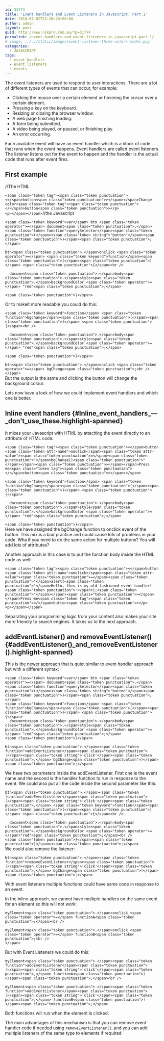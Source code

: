 ```yaml
---
id: 31774
title: 'Event handlers and Event Listeners in Javascript: Part 1'
date: 2018-07-02T22:20:28+00:00
author: admin
layout: post
guid: http://www.nikpro.com.au/?p=31774
permalink: /event-handlers-and-event-listeners-in-javascript-part-1/
# image: ../../static/images/event-listener-three-actors-model.png
categories:
  - JAVASCRIPT
tags:
  - event handlers
  - event listeners
  - events
---
```

The event listeners are used to respond to user interactions. There are a lot of different types of events that can occur, for example:

  * Clicking the mouse over a certain element or hovering the cursor over a certain element.
  * Pressing a key on the keyboard.
  * Resizing or closing the browser window.
  * A web page finishing loading.
  * A form being submitted.
  * A video being played, or paused, or finishing play.
  * An error occurring.

Each available event will have an event handler which is a block of code that runs when the event happens. Event handlers are called event listeners. The listener listens out for the event to happen and the handler is the actual code that runs after event fires. 

## First example

//The HTML

<p class="brush: html line-numbers  language-html">
  <code class=" language-html">&lt;span class="token tag">&lt;span class="token punctuation">&lt;&lt;/span>button&lt;span class="token punctuation">&gt;&lt;/span>&lt;/span>Change color&lt;span class="token tag">&lt;span class="token punctuation">&lt;/&lt;/span>button&lt;span class="token punctuation">&gt;&lt;/p>
&lt;p>&lt;/span>&lt;/span></code>//the Javascript
</p>

<pre class="brush: js line-numbers  language-js"><code class=" language-js">&lt;span class="token keyword">var&lt;/span> btn &lt;span class="token operator">=&lt;/span> document&lt;span class="token punctuation">.&lt;/span>&lt;span class="token function">querySelector&lt;/span>&lt;span class="token punctuation">(&lt;/span>&lt;span class="token string">'button'&lt;/span>&lt;span class="token punctuation">)&lt;/span>&lt;span class="token punctuation">;&lt;/span></code></pre>

<p class="brush: js line-numbers  language-js">
  <code class=" language-js">btn&lt;span class="token punctuation">.&lt;/span>onclick &lt;span class="token operator">=&lt;/span> &lt;span class="token keyword">function&lt;/span>&lt;span class="token punctuation">(&lt;/span>&lt;span class="token punctuation">)&lt;/span> &lt;span class="token punctuation">{&lt;/span>&lt;br />
</code>
</p>

<p class="brush: js line-numbers  language-js">
  <code class=" language-js">  document&lt;span class="token punctuation">.&lt;/span>body&lt;span class="token punctuation">.&lt;/span>style&lt;span class="token punctuation">.&lt;/span>backgroundColor &lt;span class="token operator">=&lt;/span> "red"&lt;span class="token punctuation">;&lt;/span> </code>
</p>

<p class="brush: js line-numbers  language-js">
  <code class=" language-js">&lt;span class="token punctuation">}&lt;/span></code>
</p>

Or to makeit more readable you could do this:

<p class="brush: js line-numbers  language-js">
  <code class=" language-js">&lt;span class="token keyword">function&lt;/span> &lt;span class="token function">bgChange&lt;/span>&lt;span class="token punctuation">(&lt;/span>&lt;span class="token punctuation">)&lt;/span> &lt;span class="token punctuation">{&lt;/span>&lt;br />
</code>
</p>

<p class="brush: js line-numbers  language-js">
  <code class=" language-js">  document&lt;span class="token punctuation">.&lt;/span>body&lt;span class="token punctuation">.&lt;/span>style&lt;span class="token punctuation">.&lt;/span>backgroundColor &lt;span class="token operator">=&lt;/span> "red"&lt;span class="token punctuation">;&lt;/span> </code>
</p>

<p class="brush: js line-numbers  language-js">
  <code class=" language-js">&lt;span class="token punctuation">}&lt;/span> </code>
</p>

<p class="brush: js line-numbers  language-js">
  <code class=" language-js">btn&lt;span class="token punctuation">.&lt;/span>onclick &lt;span class="token operator">=&lt;/span> bgChange&lt;span class="token punctuation">;&lt;br />
&lt;/span></code><br /> But the output is the same and clicking the button will change the background colour.
</p>

Lets now have a look of how we could implement event handlers and which one is better.

## <span class="highlight-span">Inline event handlers</span> {#Inline_event_handlers_—_don't_use_these.highlight-spanned}

It mixes your Javascript with HTML by attaching the event directly to an attribute of HTML code:

<pre class="brush: html line-numbers  language-html"><code class=" language-html">&lt;span class="token tag">&lt;span class="token punctuation">&lt;&lt;/span>button &lt;span class="token attr-name">onclick&lt;/span>&lt;span class="token attr-value">&lt;span class="token punctuation">=&lt;/span>&lt;span class="token punctuation">"&lt;/span>bgChange()&lt;span class="token punctuation">"&lt;/span>&lt;/span>&lt;span class="token punctuation">&gt;&lt;/span>&lt;/span>Press me&lt;span class="token tag">&lt;span class="token punctuation">&lt;/&lt;/span>button&lt;span class="token punctuation">&gt;&lt;/span>&lt;/span></code></pre>

<p class="brush: js line-numbers  language-js">
  <code class=" language-js">&lt;span class="token keyword">function&lt;/span> &lt;span class="token function">bgChange&lt;/span>&lt;span class="token punctuation">(&lt;/span>&lt;span class="token punctuation">)&lt;/span> &lt;span class="token punctuation">{&lt;/span></code>
</p>

<p class="brush: js line-numbers  language-js">
  <code class=" language-js">  document&lt;span class="token punctuation">.&lt;/span>body&lt;span class="token punctuation">.&lt;/span>style&lt;span class="token punctuation">.&lt;/span>backgroundColor &lt;span class="token operator">=&lt;/span> "red"&lt;span class="token punctuation">;&lt;/span> </code>
</p>

<p class="brush: js line-numbers  language-js">
  <code class=" language-js">&lt;span class="token punctuation">}&lt;/span></code><br /> Here we have assigned the bgChange function to onclick event of the button. This mix is a bad practice and could cause lots of problems in your code. Wha if you need to do the same action for multiple buttons? You will add lots of attributes?
</p>

Another approach in this case is to put the function body inside the HTML code as well:

<p class="brush: html line-numbers  language-html">
  <code class=" language-html">&lt;span class="token tag">&lt;span class="token punctuation">&lt;&lt;/span>button &lt;span class="token attr-name">onclick&lt;/span>&lt;span class="token attr-value">&lt;span class="token punctuation">=&lt;/span>&lt;span class="token punctuation">"&lt;/span>alert(&lt;span class="token punctuation">'&lt;/span>Hello, this is my old-fashioned event handler!&lt;span class="token punctuation">'&lt;/span>);&lt;span class="token punctuation">"&lt;/span>&lt;/span>&lt;span class="token punctuation">&gt;&lt;/span>&lt;/span>Press me&lt;span class="token tag">&lt;span class="token punctuation">&lt;/&lt;/span>button&lt;span class="token punctuation">&gt;&lt;/p>
&lt;p>&lt;/span>&lt;/span></code>
</p>

Separating your programming logic from your content also makes your site more friendly to search engines. It takes us to the next approach.

## <span class="highlight-span">addEventListener() and removeEventListener()</span> {#addEventListener()_and_removeEventListener().highlight-spanned}

This is [the newer approach](http://www.nikpro.com.au/what-is-spread-syntax-in-es6-and-how-to-use-it/) that is quiet similar to event handler approach but with a different syntax:

<pre class="brush: js line-numbers  language-js"><code class=" language-js">&lt;span class="token keyword">var&lt;/span> btn &lt;span class="token operator">=&lt;/span> document&lt;span class="token punctuation">.&lt;/span>&lt;span class="token function">querySelector&lt;/span>&lt;span class="token punctuation">(&lt;/span>&lt;span class="token string">'button'&lt;/span>&lt;span class="token punctuation">)&lt;/span>&lt;span class="token punctuation">;&lt;/span>
&lt;span class="token keyword">function&lt;/span> &lt;span class="token function">bgChange&lt;/span>&lt;span class="token punctuation">(&lt;/span>&lt;span class="token punctuation">)&lt;/span> &lt;span class="token punctuation">{&lt;/span>
  document&lt;span class="token punctuation">.&lt;/span>body&lt;span class="token punctuation">.&lt;/span>style&lt;span class="token punctuation">.&lt;/span>backgroundColor &lt;span class="token operator">=&lt;/span> "red"&lt;span class="token punctuation">;&lt;/span>
&lt;span class="token punctuation">}&lt;/span>   

btn&lt;span class="token punctuation">.&lt;/span>&lt;span class="token function">addEventListener&lt;/span>&lt;span class="token punctuation">(&lt;/span>&lt;span class="token string">'click'&lt;/span>&lt;span class="token punctuation">,&lt;/span> bgChange&lt;span class="token punctuation">)&lt;/span>&lt;span class="token punctuation">;&lt;/span></code></pre>

We have two parameters inside the addEventListener. First one is the event name and the second is the handler function to run in response to the event. We could also put all the code inside the second parameter like this:

<p class="brush: js line-numbers  language-js">
  <code class=" language-js">btn&lt;span class="token punctuation">.&lt;/span>&lt;span class="token function">addEventListener&lt;/span>&lt;span class="token punctuation">(&lt;/span>&lt;span class="token string">'click'&lt;/span>&lt;span class="token punctuation">,&lt;/span> &lt;span class="token keyword">function&lt;/span>&lt;span class="token punctuation">(&lt;/span>&lt;span class="token punctuation">)&lt;/span> &lt;span class="token punctuation">{&lt;/span>&lt;br />
</code>
</p>

<p class="brush: js line-numbers  language-js">
  <code class=" language-js">  document&lt;span class="token punctuation">.&lt;/span>body&lt;span class="token punctuation">.&lt;/span>style&lt;span class="token punctuation">.&lt;/span>backgroundColor &lt;span class="token operator">=&lt;/span>"red"&lt;span class="token punctuation">;&lt;/span>&lt;br />
&lt;span class="token punctuation">}&lt;/span>&lt;span class="token punctuation">)&lt;/span>&lt;span class="token punctuation">;&lt;/span></code><br /> We could also remove the listener:
</p>

<p class="brush: js line-numbers  language-js">
  <code class=" language-js">btn&lt;span class="token punctuation">.&lt;/span>&lt;span class="token function">removeEventListener&lt;/span>&lt;span class="token punctuation">(&lt;/span>&lt;span class="token string">'click'&lt;/span>&lt;span class="token punctuation">,&lt;/span> bgChange&lt;span class="token punctuation">)&lt;/span>&lt;span class="token punctuation">;&lt;/span></code>
</p>

With event listeners multiple functions could have same code in response to an event. 

In the inline approach, we cannot have multiple handlers on the same event for an element so this will not work:

<p class="brush: js line-numbers  language-js">
  <code class=" language-js">myElement&lt;span class="token punctuation">.&lt;/span>onclick &lt;span class="token operator">=&lt;/span> functionA&lt;span class="token punctuation">;&lt;/span>&lt;br />
</code>
</p>

<p class="brush: js line-numbers  language-js">
  <code class=" language-js">myElement&lt;span class="token punctuation">.&lt;/span>onclick &lt;span class="token operator">=&lt;/span> functionB&lt;span class="token punctuation">;&lt;br />
&lt;/span></code>
</p>

But with Event Listeners we could do this:

<p class="brush: js line-numbers  language-js">
  <code class=" language-js">myElement&lt;span class="token punctuation">.&lt;/span>&lt;span class="token function">addEventListener&lt;/span>&lt;span class="token punctuation">(&lt;/span>&lt;span class="token string">'click'&lt;/span>&lt;span class="token punctuation">,&lt;/span> functionA&lt;span class="token punctuation">)&lt;/span>&lt;span class="token punctuation">;&lt;/span>&lt;br />
</code>
</p>

<p class="brush: js line-numbers  language-js">
  <code class=" language-js">myElement&lt;span class="token punctuation">.&lt;/span>&lt;span class="token function">addEventListener&lt;/span>&lt;span class="token punctuation">(&lt;/span>&lt;span class="token string">'click'&lt;/span>&lt;span class="token punctuation">,&lt;/span> functionB&lt;span class="token punctuation">)&lt;/span>&lt;span class="token punctuation">;&lt;/span></code>
</p>

Both functions will run when the element is clicked.

The main advantages of this mechanism is that you can remove event handler code if needed using `removeEventListener()`, and you can add multiple listeners of the same type to elements if required